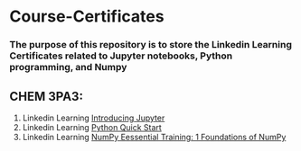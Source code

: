 # Course-Certificates
### The purpose of this repository is to store the Linkedin Learning Certificates related to Jupyter notebooks, Python programming, and Numpy

## CHEM 3PA3:
1. Linkedin Learning [Introducing Jupyter](https://github.com/ishani333/Course-Certificates/blob/main/Jupyter%20Certificate%20.png)
2. Linkedin Learning [Python Quick Start](https://github.com/ishani333/Course-Certificates/blob/7ee981cf0052a276addb723e95483df84ee16085/Python%20Certificate%20.png) 
3. Linkedin Learning [NumPy Eessential Training: 1 Foundations of NumPy](https://github.com/ishani333/Course-Certificates/blob/main/Numpy%20Certificate%20.png)
